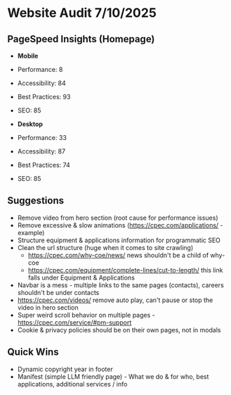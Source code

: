 # Website Audit 7/10/2025

## PageSpeed Insights (Homepage)

- **Mobile**
- Performance: 8
- Accessibility: 84
- Best Practices: 93
- SEO: 85

- **Desktop**
- Performance: 33
- Accessibility: 87
- Best Practices: 74
- SEO: 85

## Suggestions

- Remove video from hero section (root cause for performance issues)
- Remove excessive & slow animations (https://cpec.com/applications/ - example)
- Structure equipment & applications information for programmatic SEO
- Clean the url structure (huge when it comes to site crawling)
  - https://cpec.com/why-coe/news/ news shouldn't be a child of why-coe
  - https://cpec.com/equipment/complete-lines/cut-to-length/ this link falls under Equipment & Applications
- Navbar is a mess - multiple links to the same pages (contacts), careers shouldn't be under contacts
- https://cpec.com/videos/ remove auto play, can't pause or stop the video in hero section
- Super weird scroll behavior on multiple pages - https://cpec.com/service/#pm-support
- Cookie & privacy policies should be on their own pages, not in modals

## Quick Wins

- Dynamic copyright year in footer
- Manifest (simple LLM friendly page) - What we do & for who, best applications, additional services / info
